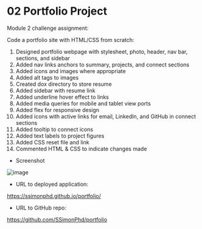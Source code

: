 # 02 Portfolio Project

Module 2 challenge assignment:

Code a portfolio site with HTML/CSS from scratch:

1. Designed portfolio webpage with stylesheet, photo, header, nav bar, sections, and sidebar
2. Added nav links anchors to summary, projects, and connect sections
3. Added icons and images where appropriate
4. Added alt tags to images
5. Created dox directory to store resume
6. Added sidebar with resume link
7. Added underline hover effect to links
8. Added media queries for mobile and tablet view ports
9. Added flex for responsive design
10. Added icons with active links for email, LinkedIn, and GitHub in connect sections
11. Added tooltip to connect icons
12. Added text labels to project figures
13. Added CSS reset file and link
14. Commented HTML & CSS to indicate changes made

- Screenshot

![image](https://user-images.githubusercontent.com/60651145/183820871-240a2c22-1af3-4b0c-8d78-8523e13edfce.png)

- URL to deployed application:

https://ssimonphd.github.io/portfolio/

- URL to GitHub repo:

https://github.com/SSimonPhd/portfolio
